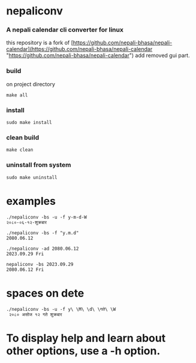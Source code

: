 # nepaliconv
### A nepali calendar cli converter for linux 
this repository is a fork of [https://github.com/nepali-bhasa/nepali-calendar](https://github.com/nepali-bhasa/nepali-calendar "https://github.com/nepali-bhasa/nepali-calendar")
add removed gui part.

### build
on project directory  

`make all`
### install 
`sudo make install`
### clean build
`make clean`
### uninstall from system
`sudo make uninstall`

# examples

```shell
./nepaliconv -bs -u -f y-m-d-W
२०८०-०६-१२-शुक्रबार
```



```shell
./nepaliconv -bs -f "y.m.d"
2080.06.12
```

```shell
./nepaliconv -ad 2080.06.12
2023.09.29 Fri
```
```shell
nepaliconv -bs 2023.09.29
2080.06.12 Fri
 ```
# spaces on dete
```shell
./nepaliconv -bs -u -f y\ \M\ \d\ \गते\ \W
 २०८० असोज १२ गते शुक्रबार
```

# To display help and learn about other options, use a -h option.

